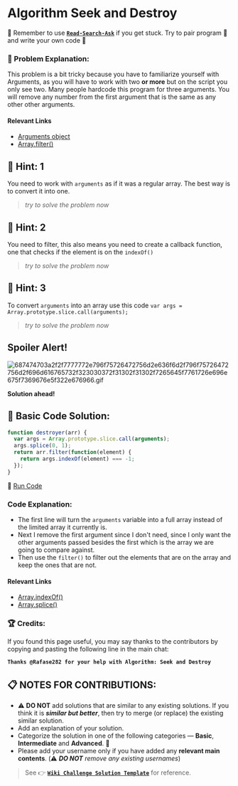 # Algorithm Seek and Destroy

:triangular_flag_on_post: Remember to use [**`Read-Search-Ask`**](FreeCodeCamp-Get-Help) if you get stuck. Try to pair program :busts_in_silhouette: and write your own code :pencil:

### :checkered_flag: Problem Explanation:

This problem is a bit tricky because you have to familiarize yourself with Arguments, as you will have to work with two **or more** but on the script you only see two. Many people hardcode this program for three arguments. You will remove any number from the first argument that is the same as any other other arguments.

#### Relevant Links

- [Arguments object](JS-Arguments)
- [Array.filter()](JS-Array-Prototype-Filter)

## :speech_balloon: Hint: 1

You need to work with `arguments` as if it was a regular array. The best way is to convert it into one.

> _try to solve the problem now_

## :speech_balloon: Hint: 2

You need to filter, this also means you need to create a callback function, one that checks if the element is on the `indexOf()`

> _try to solve the problem now_

## :speech_balloon: Hint: 3

To convert `arguments` into an array use this code `var args = Array.prototype.slice.call(arguments);`

> _try to solve the problem now_

## Spoiler Alert!

![687474703a2f2f7777772e796f75726472756d2e636f6d2f796f75726472756d2f696d616765732f323030372f31302f31302f7265645f7761726e696e675f7369676e5f322e676966.gif](https://files.gitter.im/FreeCodeCamp/Wiki/nlOm/thumb/687474703a2f2f7777772e796f75726472756d2e636f6d2f796f75726472756d2f696d616765732f323030372f31302f31302f7265645f7761726e696e675f7369676e5f322e676966.gif)

**Solution ahead!**

## :beginner: Basic Code Solution:

```javascript
function destroyer(arr) {
  var args = Array.prototype.slice.call(arguments);
  args.splice(0, 1);
  return arr.filter(function(element) {
    return args.indexOf(element) === -1;
  });
}
```

:rocket: [Run Code](https://repl.it/CLjU/35)

### Code Explanation:

- The first line will turn the `arguments` variable into a full array instead of the limited array it currently is.
- Next I remove the first argument since I don't need, since I only want the other arguments passed besides the first which is the array we are going to compare against.
- Then use the `filter()` to filter out the elements that are on the array and keep the ones that are not.

#### Relevant Links

- [Array.indexOf()](JS-Array-Prototype-IndexOf)
- [Array.splice()](JS-Array-Prototype-Splice)

### :trophy: Credits:

If you found this page useful, you may say thanks to the contributors by copying and pasting the following line in the main chat:

**`Thanks @Rafase282 for your help with Algorithm: Seek and Destroy`**

## :clipboard: NOTES FOR CONTRIBUTIONS:

- :warning: **DO NOT** add solutions that are similar to any existing solutions. If you think it is **_similar but better_**, then try to merge (or replace) the existing similar solution.
- Add an explanation of your solution.
- Categorize the solution in one of the following categories &mdash; **Basic**, **Intermediate** and **Advanced**. :traffic_light:
- Please add your username only if you have added any **relevant main contents**. (:warning: **_DO NOT_** _remove any existing usernames_)

> See :point_right: [**`Wiki Challenge Solution Template`**](Wiki-Template-Challenge-Solution) for reference.
